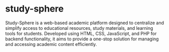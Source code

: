 # study-sphere
Study-Sphere is a web-based academic platform designed to centralize and simplify access to educational resources, study materials, and learning tools for students. Developed using HTML, CSS, JavaScript, and PHP for backend functionality, it aims to provide a one-stop solution for managing and accessing academic content efficiently.
